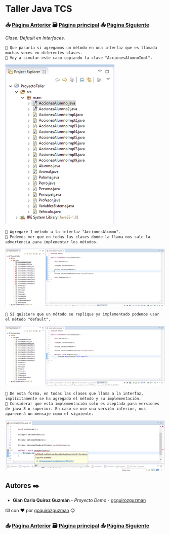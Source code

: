# Taller Java TCS
### 📥 [Página Anterior](https://github.com/gcquirozguzman/java-tcs-202001/tree/VINT100001) 🗃️ [Página principal](https://github.com/gcquirozguzman/java-tcs-202001) 📤 [Página Siguiente](https://github.com/gcquirozguzman/java-tcs-202001/tree/ICLC100001)

_Clase: Default en Interfaces._

```
📢 Que pasaría si agregamos un método en una interfaz que es llamada muchas veces en diferentes clases. 
📢 Voy a simular este caso copiando la clase "AccionesAlumnoImpl".
```

![Error: imagen no ha sido cargada](https://github.com/gcquirozguzman/java-tcs-202001/blob/master/imagenes/DEI0100001_1.png)

```
📢 Agregaré 1 método a la interfaz "AccionesAlumno".
📢 Podemos ver que en todas las clases donde la llama nos sale la advertencia para implementar los métodos.
```

![Error: imagen no ha sido cargada](https://github.com/gcquirozguzman/java-tcs-202001/blob/master/imagenes/DEI0100001_2.png)

```
📢 Si quisiera que un método se replique ya implementado podemos usar el método "default".
```

![Error: imagen no ha sido cargada](https://github.com/gcquirozguzman/java-tcs-202001/blob/master/imagenes/DEI0100001_3.png)

```
📢 De esta forma, en todas las clases que llama a la interfaz, implícitamente se ha agregado el método y su implementación.
📢 Considerar que esta implementación solo es aceptada para versiones de java 8 o superior. En caso se use una versión inferior, nos aparecerá un mensaje como el siguiente.
```

![Error: imagen no ha sido cargada](https://github.com/gcquirozguzman/java-tcs-202001/blob/master/imagenes/DEI0100001_4.png)

## Autores ✒️

* **Gian Carlo Quiroz Guzmán** - *Proyecto Demo* - [gcquirozguzman](https://github.com/gcquirozguzman)

⌨️ con ❤️ por [gcquirozguzman](https://github.com/gcquirozguzman) 😊

### 📥 [Página Anterior](https://github.com/gcquirozguzman/java-tcs-202001/tree/VINT100001) 🗃️ [Página principal](https://github.com/gcquirozguzman/java-tcs-202001) 📤 [Página Siguiente](https://github.com/gcquirozguzman/java-tcs-202001/tree/ICLC100001)
